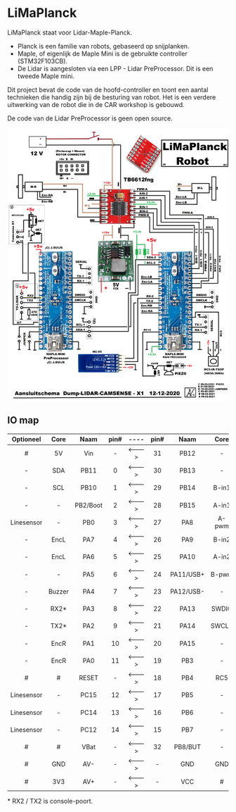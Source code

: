 # LiMaPlanck

LiMaPlanck staat voor Lidar-Maple-Planck.

* Planck is een familie van robots, gebaseerd op snijplanken.
* Maple, of eigenlijk de Maple Mini is de gebruikte controller (STM32F103CB).
* De Lidar is aangesloten via een LPP - Lidar PreProcessor. Dit is een tweede Maple mini.

Dit project bevat de code van de hoofd-controller en toont een aantal technieken die handig zijn bij de besturing van robot.
Het is een verdere uitwerking van de robot die in de CAR workshop is gebouwd.

De code van de Lidar PreProcessor is geen open source.

![Het aansluitschema](Lidar-x1-2-STM32schema.png)


## IO map

Optioneel   | Core   | Naam      | pin#   | ----   | pin#   | Naam      | Core   | optioneel |
:---:       | :---:  | :---:     | :---:  | :---:  | :---:  | :---:     | :---:  | :---:     |
 \#         | 5V     | Vin       | \-     | <--->  | 31     | PB12      | \-     | \-        |
 \-         | SDA    | PB11      | 0      | <--->  | 30     | PB13      | \-     | \-        |
 \-         | SCL    | PB10      | 1      | <--->  | 29     | PB14      | B-in1  | \-        |
 \-         | \-     | PB2/Boot  | 2      | <--->  | 28     | PB15      | A-in1  | \-        |
 Linesensor | \-     | PB0       | 3      | <--->  | 27     | PA8       | A-pwm  | \-        |
 \-         | EncL   | PA7       | 4      | <--->  | 26     | PA9       | B-in2  | \-        |
 \-         | EncL   | PA6       | 5      | <--->  | 25     | PA10      | A-in2  | \-        |
 \-         | \-     | PA5       | 6      | <--->  | 24     | PA11/USB+ | B-pwm  | \-        |
 \-         | Buzzer | PA4       | 7      | <--->  | 23     | PA12/USB- | \-     | \-        |
 \-         | RX2*   | PA3       | 8      | <--->  | 22     | PA13      | SWDIO  | \-        |
 \-         | TX2*   | PA2       | 9      | <--->  | 21     | PA14      | SWCLK  | \-        |
 \-         | EncR   | PA1       | 10     | <--->  | 20     | PA15      | \-     | \-        |
 \-         | EncR   | PA0       | 11     | <--->  | 19     | PB3       | \-     | \-        |
 \#         | \#     | RESET     | \-     | <--->  | 18     | PB4       | RC5    | \-        |
 Linesensor | \-     | PC15      | 12     | <--->  | 17     | PB5       | \-     | Servo     |
 Linesensor | \-     | PC14      | 13     | <--->  | 16     | PB6       | \-     | TX1       |
 Linesensor | \-     | PC12      | 14     | <--->  | 15     | PB7       | \-     | RX1       |
 \#         | \#     | VBat      | \-     | <--->  | 32     | PB8/BUT   | \-     | \-        |
 \#         | GND    | AV-       | \-     | <--->  | \-     | GND       | GND    | \#        |
 \#         | 3V3    | AV+       | \-     | <--->  | \-     | VCC       | \#     | \#        |


\* RX2 / TX2 is console-poort.